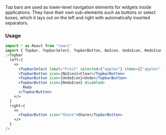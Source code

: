Top bars are used as lower-level navigation elements for widgets inside applications. They have their own sub-elements such as buttons or select boxes, which it lays out on the left and right with automatically inserted separators.

### Usage

```jsx
import * as React from "react"
import { Topbar, TopbarSelect, TopbarButton, NoIcon, UndoIcon, RedoIcon } from "@operational/components"
;<Topbar
  left={
    <>
      <TopbarSelect label="Fruit" selected={"apples"} items={["apples", "oranges"].map(name => ({ label: name }))} />
      <TopbarButton icon={NoIcon}>Clear</TopbarButton>
      <TopbarButton icon={UndoIcon}>Undo</TopbarButton>
      <TopbarButton icon={RedoIcon} disabled>
        Redo
      </TopbarButton>
    </>
  }
  right={
    <>
      <TopbarButton icon="Share">Share</TopbarButton>
    </>
  }
/>
```
